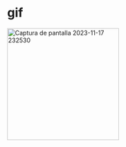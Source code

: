 # gif
<img width="258" alt="Captura de pantalla 2023-11-17 232530" src="https://github.com/jrzinohe/gif/assets/150485228/fd7405ea-3ea2-491c-85c1-c54e00400023">
